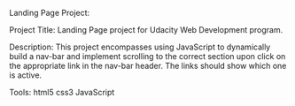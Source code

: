 Landing Page Project:

Project Title: Landing Page project for Udacity Web Development program.

Description: This project encompasses using JavaScript to dynamically build a nav-bar and implement scrolling to the correct section upon click on the appropriate link in the nav-bar header. The links should show which one is active.

Tools:
  html5
  css3
  JavaScript
  
